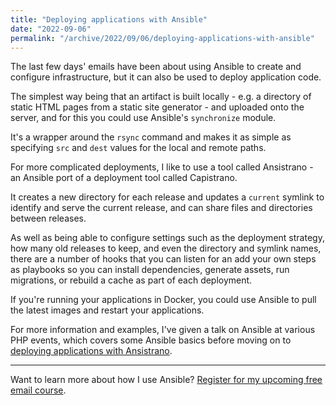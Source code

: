 ```yaml
---
title: "Deploying applications with Ansible"
date: "2022-09-06"
permalink: "/archive/2022/09/06/deploying-applications-with-ansible"
---
```


The last few days' emails have been about using Ansible to create and configure infrastructure, but it can also be used to deploy application code.

The simplest way being that an artifact is built locally - e.g. a directory of static HTML pages from a static site generator - and uploaded onto the server, and for this you could use Ansible's `synchronize` module.

It's a wrapper around the `rsync` command and makes it as simple as specifying `src` and `dest` values for the local and remote paths. 

For more complicated deployments, I like to use a tool called Ansistrano - an Ansible port of a deployment tool called Capistrano.

It creates a new directory for each release and updates a `current` symlink to identify and serve the current release, and can share files and directories between releases.

As well as being able to configure settings such as the deployment strategy, how many old releases to keep, and even the directory and symlink names, there are a number of hooks that you can listen for an add your own steps as playbooks so you can install dependencies, generate assets, run migrations, or rebuild a cache as part of each deployment.

If you're running your applications in Docker, you could use Ansible to pull the latest images and restart your applications.

For more information and examples, I've given a talk on Ansible at various PHP events, which covers some Ansible basics before moving on to [deploying applications with Ansistrano]({{site.url}}/talks/deploying-php-ansible-ansistrano).

---

Want to learn more about how I use Ansible? [Register for my upcoming free email course]({{site.url}}/ansible-course).

